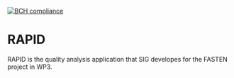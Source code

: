 [![BCH compliance](https://bettercodehub.com/edge/badge/fasten-project/quality-analyzer?branch=master)](https://bettercodehub.com/)

# RAPID

RAPID is the quality analysis application that SIG developes for the FASTEN project in WP3.
